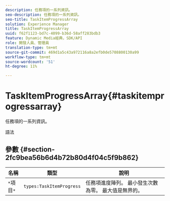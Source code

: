 ```yaml
---
description: 任務項的一系列資訊。
seo-description: 任務項的一系列資訊。
seo-title: TaskItemProgressArray
solution: Experience Manager
title: TaskItemProgressArray
uuid: f62f1123-bd7c-4099-b36d-58aff283bdb3
feature: Dynamic Media經典，SDK/API
role: 開發人員、管理員
translation-type: tm+mt
source-git-commit: 469d1a5c43a972116a8a2efb0de5708800130a99
workflow-type: tm+mt
source-wordcount: '51'
ht-degree: 11%

---
```



# TaskItemProgressArray{#taskitemprogressarray}

任務項的一系列資訊。

語法

## 參數 {#section-2fc9bea56b6d4b72b80d4f04c5f9b862}

| 名稱 | 類型 | 說明 |
|---|---|---|
| `*`項目`*` | `types:TaskItemProgress` | 任務項進度陣列。 最小發生次數為零。 最大值是無界的。 |

